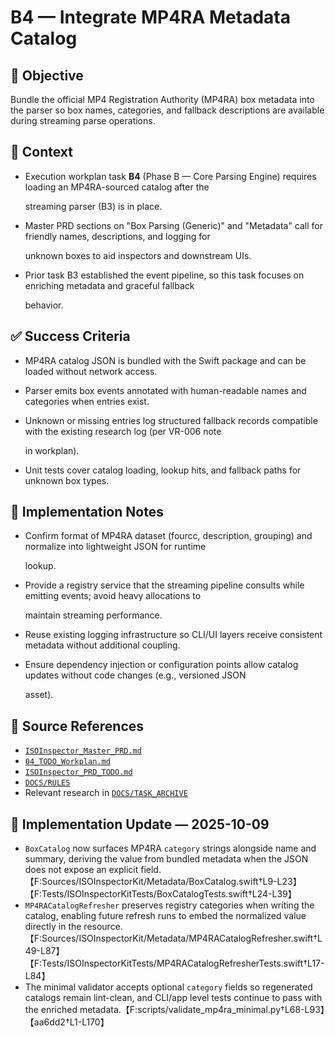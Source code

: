 # B4 — Integrate MP4RA Metadata Catalog

## 🎯 Objective

Bundle the official MP4 Registration Authority (MP4RA) box metadata into the parser so box names, categories, and
fallback descriptions are available during streaming parse operations.

## 🧩 Context

- Execution workplan task **B4** (Phase B — Core Parsing Engine) requires loading an MP4RA-sourced catalog after the

  streaming parser (B3) is in place.

- Master PRD sections on "Box Parsing (Generic)" and "Metadata" call for friendly names, descriptions, and logging for

  unknown boxes to aid inspectors and downstream UIs.

- Prior task B3 established the event pipeline, so this task focuses on enriching metadata and graceful fallback

  behavior.

## ✅ Success Criteria

- MP4RA catalog JSON is bundled with the Swift package and can be loaded without network access.
- Parser emits box events annotated with human-readable names and categories when entries exist.
- Unknown or missing entries log structured fallback records compatible with the existing research log (per VR-006 note

  in workplan).

- Unit tests cover catalog loading, lookup hits, and fallback paths for unknown box types.

## 🔧 Implementation Notes

- Confirm format of MP4RA dataset (fourcc, description, grouping) and normalize into lightweight JSON for runtime

  lookup.

- Provide a registry service that the streaming pipeline consults while emitting events; avoid heavy allocations to

  maintain streaming performance.

- Reuse existing logging infrastructure so CLI/UI layers receive consistent metadata without additional coupling.
- Ensure dependency injection or configuration points allow catalog updates without code changes (e.g., versioned JSON

  asset).

## 🧠 Source References

- [`ISOInspector_Master_PRD.md`](../AI/ISOViewer/ISOInspector_PRD_Full/ISOInspector_Master_PRD.md)
- [`04_TODO_Workplan.md`](../AI/ISOInspector_Execution_Guide/04_TODO_Workplan.md)
- [`ISOInspector_PRD_TODO.md`](../AI/ISOViewer/ISOInspector_PRD_TODO.md)
- [`DOCS/RULES`](../RULES)
- Relevant research in [`DOCS/TASK_ARCHIVE`](../TASK_ARCHIVE)

## 🚧 Implementation Update — 2025-10-09

- `BoxCatalog` now surfaces MP4RA `category` strings alongside name and summary, deriving the value from bundled metadata when the JSON does not expose an explicit field.【F:Sources/ISOInspectorKit/Metadata/BoxCatalog.swift†L9-L23】【F:Tests/ISOInspectorKitTests/BoxCatalogTests.swift†L24-L39】
- `MP4RACatalogRefresher` preserves registry categories when writing the catalog, enabling future refresh runs to embed the normalized value directly in the resource.【F:Sources/ISOInspectorKit/Metadata/MP4RACatalogRefresher.swift†L49-L87】【F:Tests/ISOInspectorKitTests/MP4RACatalogRefresherTests.swift†L17-L84】
- The minimal validator accepts optional `category` fields so regenerated catalogs remain lint-clean, and CLI/app level tests continue to pass with the enriched metadata.【F:scripts/validate_mp4ra_minimal.py†L68-L93】【aa6dd2†L1-L170】
